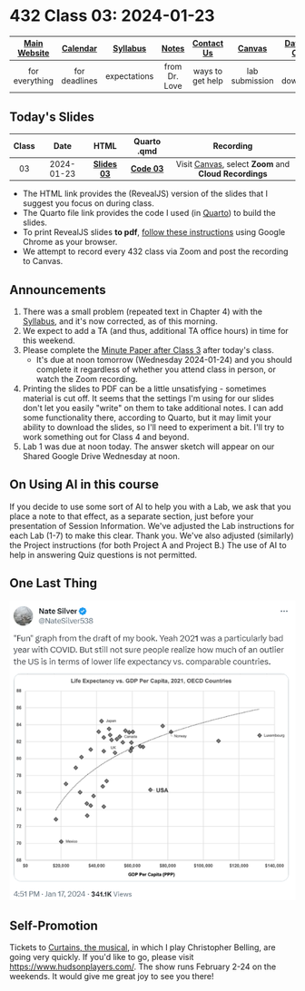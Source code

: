 # 432 Class 03: 2024-01-23

[Main Website](https://thomaselove.github.io/432-2024/) | [Calendar](https://thomaselove.github.io/432-2024/calendar.html) | [Syllabus](https://thomaselove.github.io/432-syllabus-2024/) | [Notes](https://thomaselove.github.io/432-notes/) | [Contact Us](https://thomaselove.github.io/432-2024/contact.html) | [Canvas](https://canvas.case.edu) | [Data and Code](https://github.com/THOMASELOVE/432-data) | [Sources](https://github.com/THOMASELOVE/432-classes-2024/tree/main/sources)
:-----------: | :--------------: | :----------: | :---------: | :-------------: | :-----------: | :------------: |:------:
for everything | for deadlines | expectations | from Dr. Love | ways to get help | lab submission | for downloads | to read

## Today's Slides

Class | Date | HTML | Quarto .qmd | Recording
:---: | :--------: | :------: | :------: | :-------------:
03 | 2024-01-23 | **[Slides 03](https://thomaselove.github.io/432-slides-2024/slides03.html)** | **[Code 03](https://github.com/THOMASELOVE/432-slides-2024/blob/main/slides03.qmd)** | Visit [Canvas](https://canvas.case.edu/), select **Zoom** and **Cloud Recordings**

- The HTML link provides the (RevealJS) version of the slides that I suggest you focus on during class.
- The Quarto file link provides the code I used (in [Quarto](https://quarto.org/)) to build the slides.
- To print RevealJS slides **to pdf**, [follow these instructions](https://quarto.org/docs/presentations/revealjs/presenting.html#print-to-pdf) using Google Chrome as your browser. 
- We attempt to record every 432 class via Zoom and post the recording to Canvas.

## Announcements

1. There was a small problem (repeated text in Chapter 4) with the [Syllabus](https://thomaselove.github.io/432-syllabus-2024/), and it's now corrected, as of this morning.
2. We expect to add a TA (and thus, additional TA office hours) in time for this weekend.
3. Please complete the [Minute Paper after Class 3](https://bit.ly/432-2024-min-03) after today's class.
    - It's due at noon tomorrow (Wednesday 2024-01-24) and you should complete it regardless of whether you attend class in person, or watch the Zoom recording.
4. Printing the slides to PDF can be a little unsatisfying - sometimes material is cut off. It seems that the settings I'm using for our slides don't let you easily "write" on them to take additional notes. I can add some functionality there, according to Quarto, but it may limit your ability to download the slides, so I'll need to experiment a bit. I'll try to work something out for Class 4 and beyond.
5. Lab 1 was due at noon today. The answer sketch will appear on our Shared Google Drive Wednesday at noon.

## On Using AI in this course

If you decide to use some sort of AI to help you with a Lab, we ask that you place a note to that effect, as a separate section, just before your presentation of Session Information. We've adjusted the Lab instructions for each Lab (1-7) to make this clear. Thank you. We've also adjusted (similarly) the Project instructions (for both Project A and Project B.) The use of AI to help in answering Quiz questions is not permitted.

## One Last Thing

![](figures/silver_2024-01-17.png)

## Self-Promotion

Tickets to [Curtains, the musical](https://www.hudsonplayers.com/now-playing), in which I play Christopher Belling, are going very quickly. If you'd like to go, please visit <https://www.hudsonplayers.com/>. The show runs February 2-24 on the weekends. It would give me great joy to see you there!
